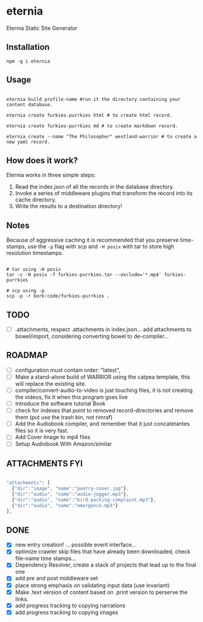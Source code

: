 # eternia
Eternia Static Site Generator

## Installation

```
npm -g i eternia
```

## Usage

```shell

eternia build profile-name #run it the directory containing your content database.

eternia create furkies-purrkies html # to create html record.

eternia create furkies-purrkies md # to create markdown record.

eternia create --name "The Philosopher" westland-warrior # to create a new yaml record.

```

## How does it work?

Eternia works in three simple steps:

1. Read the index.json of all the records in the database directory.
2. Invoke a series of middleware plugins that transform the record into its cache directory.
3. Write the results to a destination directory!

## Notes

Because of aggressive caching it is recommended that you preserve time-stamps, use the ```-p``` flag with scp and ```-H posix``` with tar to store high resolution timestamps.

```shell

# tar using -H posix
tar -c -H posix -f furkies-purrkies.tar --exclude='*.mp4' furkies-purrkies

# scp using -p
scp -p -r bork:code/furkies-purrkies .

```


## TODO

- [ ] .attachments, respect .attachments in index.json... add attachments to bowel/import, considering converting bowel to de-compiler...

## ROADMAP

- [ ] configuration must contain order: "latest",
- [ ] Make a stand-alone build of WARRIOR using the catpea template, this will replace the existing site.
- [ ] compiler/convert-audio-to-video is just touching files, it is not creating the videos, fix it when this program goes live
- [ ] Introduce the software tutorial Book
- [ ] check for indexes that point to removed record-directories and remove them (put use the trash bin, not rimraf)
- [ ] Add the Audiobook compiler, and remember that it just concatetantes files so it is very fast.
- [ ] Add Cover Image to mp4 files
- [ ] Setup Audiobook With Amazon/similar

## ATTACHMENTS FYI
```JavaScript

"attachments": [
  {"dir":"image", "name":"poetry-cover.jpg"},
  {"dir":"audio", "name":"audio-jogger.mp3"},
  {"dir":"audio", "name":"bird-pecking-complaint.mp3"},
  {"dir":"audio", "name":"emergence.mp3"}
],

```

## DONE

- [x] new entry creation! ... possible event interface...
- [x] optimize crawler skip files that have already been downloaded, check file-name time stamps...
- [x] Dependency Resolver, create a stack of projects that lead up to the final one
- [x] add pre and post middleware set
- [x] place strong emphasis on validating input data (use invariant)
- [x] Make .text version of content based on .print version to perserve the links.
- [x] add progress tracking to copying narrations
- [x] add progress tracking to copying images
